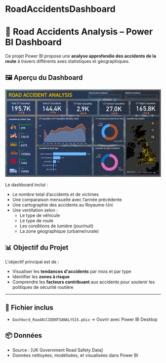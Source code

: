 # RoadAccidentsDashboard
# 🚗 Road Accidents Analysis – Power BI Dashboard

Ce projet Power BI propose une **analyse approfondie des accidents de la route** à travers différents axes statistiques et géographiques.

## 🖼️ Aperçu du Dashboard

![Aperçu du dashboard](dashbordresultatfinal.png)

Le dashboard inclut :
- Le nombre total d’accidents et de victimes
- Une comparaison mensuelle avec l’année précédente
- Une cartographie des accidents au Royaume-Uni
- Une ventilation selon :
  - Le type de véhicule
  - Le type de route
  - Les conditions de lumière (jour/nuit)
  - La zone géographique (urbaine/rurale)

## 📊 Objectif du Projet

L'objectif principal est de :
- Visualiser les **tendances d'accidents** par mois et par type
- Identifier les **zones à risque**
- Comprendre les **facteurs contribuant** aux accidents pour soutenir les politiques de sécurité routière



---

## 🧾 Fichier inclus

- `Dashbord_RoadACCIDENTSANALYSIS.pbix` → Ouvrir avec Power BI Desktop

## 📦 Données

- Source : [UK Government Road Safety Data]
- Données nettoyées, modélisées, et visualisées dans Power BI

